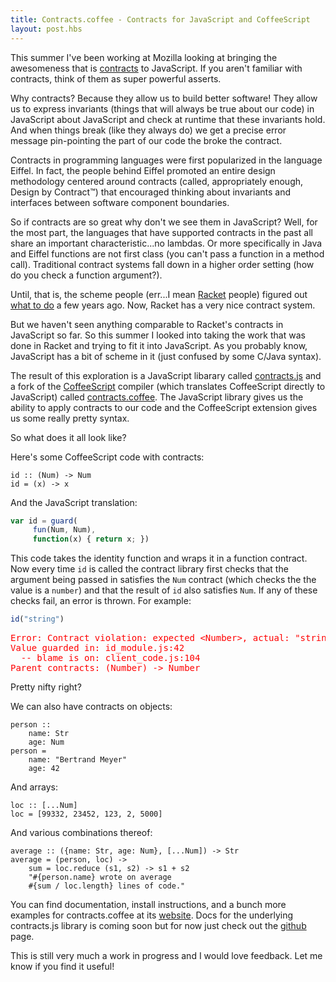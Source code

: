 ```yaml
---
title: Contracts.coffee - Contracts for JavaScript and CoffeeScript
layout: post.hbs
---
```


This summer I've been working at Mozilla looking at bringing the
awesomeness that is
[contracts](http://en.wikipedia.org/wiki/Design_by_contract) to
JavaScript. If you aren't familiar with contracts, think of them as
super powerful asserts.

Why contracts? Because they allow us to build
better software! They allow us to express invariants (things that will
always be true about our code) in JavaScript about JavaScript and
check at runtime that these invariants hold. And when things break
(like they always do) we get a precise error message pin-pointing the
part of our code the broke the contract.

Contracts in programming languages were first popularized in the
language Eiffel. In fact, the people behind Eiffel promoted an entire
design methodology centered around contracts (called, appropriately
enough, Design by Contract&trade;) that encouraged thinking about invariants and
interfaces between software component boundaries.

So if contracts are so great why don't we see them in JavaScript?
Well, for the most part, the languages that have supported contracts in
the past all share an important characteristic...no lambdas. Or more
specifically in Java and Eiffel functions are not first class (you
can't pass a function in a method call). Traditional contract systems
fall down in a higher order setting (how do you check a function
argument?).

Until, that is, the scheme people (err...I mean
[Racket](http://racket-lang.org/) people) figured out
[what to do](http://www.eecs.northwestern.edu/~robby/pubs/papers/ho-contracts-techreport.pdf)
a few years ago. Now, Racket has a very nice contract system.

But we haven't seen anything comparable to Racket's contracts in
JavaScript so far. So this summer I looked into taking the work that
was done in Racket and trying to fit it into JavaScript. As you
probably know, JavaScript has a bit of scheme in it (just confused by
some C/Java syntax).

The result of this exploration is a JavaScript libarary called
[contracts.js](https://github.com/disnet/contracts.js) and
a fork of the
[CoffeeScript](http://jashkenas.github.com/coffee-script/) compiler
(which translates CoffeeScript directly to JavaScript) called
[contracts.coffee](http://disnetdev.com/contracts.coffee/).
The JavaScript library gives us the ability to apply contracts to our
code and the CoffeeScript extension gives us some really pretty
syntax.

So what does it all look like?

Here's some CoffeeScript code with contracts:

    id :: (Num) -> Num
    id = (x) -> x

And the JavaScript translation:

```js
var id = guard(
     fun(Num, Num),
     function(x) { return x; })
```

This code takes the identity function and wraps it in a
function contract. Now every time `id` is called the contract library
first checks that the argument being passed in satisfies the `Num`
contract (which checks the the value is a `number`) and that the
result of `id` also satisfies `Num`. If any of these checks fail, an
error is thrown. For example:

```js
id("string")
```

<pre style='color: red'>
Error: Contract violation: expected &lt;Number&gt;, actual: "string"
Value guarded in: id_module.js:42
  -- blame is on: client_code.js:104
Parent contracts: (Number) -> Number
</pre>

Pretty nifty right?

We can also have contracts on objects:

    person ::
        name: Str
        age: Num
    person =
        name: "Bertrand Meyer"
        age: 42

And arrays:

    loc :: [...Num]
    loc = [99332, 23452, 123, 2, 5000]

And various combinations thereof:

    average :: ({name: Str, age: Num}, [...Num]) -> Str
    average = (person, loc) ->
        sum = loc.reduce (s1, s2) -> s1 + s2
        "#{person.name} wrote on average
        #{sum / loc.length} lines of code."

You can find documentation, install instructions, and a bunch more
examples for contracts.coffee at its
[website](http://disnetdev.com/contracts.coffee/). Docs for the
underlying contracts.js library is coming soon but for now just check
out the [github](https://github.com/disnet/contracts.js) page.

This is still very much a work in progress and I would love
feedback. Let me know if you find it useful!
